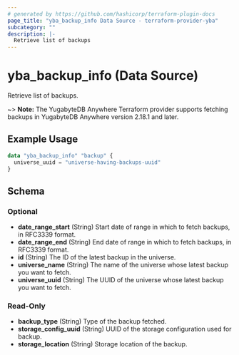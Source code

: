 ```yaml
---
# generated by https://github.com/hashicorp/terraform-plugin-docs
page_title: "yba_backup_info Data Source - terraform-provider-yba"
subcategory: ""
description: |-
  Retrieve list of backups
---
```


# yba_backup_info (Data Source)

Retrieve list of backups.

~> **Note:** The YugabyteDB Anywhere Terraform provider supports fetching backups in YugabyteDB Anywhere version 2.18.1 and later.

## Example Usage

```terraform
data "yba_backup_info" "backup" {
  universe_uuid = "universe-having-backups-uuid"
}
```

<!-- schema generated by tfplugindocs -->
## Schema

### Optional

- **date_range_start** (String) Start date of range in which to fetch backups, in RFC3339 format.
- **date_range_end** (String) End date of range in which to fetch backups, in RFC3339 format.
- **id** (String) The ID of the latest backup in the universe.
- **universe_name** (String) The name of the universe whose latest backup you want to fetch.
- **universe_uuid** (String) The UUID of the universe whose latest backup you want to fetch.

### Read-Only

- **backup_type** (String) Type of the backup fetched.
- **storage_config_uuid** (String) UUID of the storage configuration used for backup.
- **storage_location** (String) Storage location of the backup.
